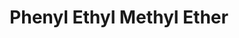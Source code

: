 ---
name: Phenyl Ethyl Methyl Ether
title: Phenyl Ethyl Methyl Ether
details:
  - detail:
      key: "Packaging Type"
      value: "Can, Barrel"
  - detail:
      key: "Brand"
      value: "Natural Aroma"
  - detail:
      key: "Cas Number"
      value: "3550-60-0"
  - detail:
      key: "Packaging Size"
      value: "5, 25, 200 Kg"
  - detail:
      key: "Formula"
      value: "C9H12O"
  - detail:
      key: "Molecular Weight"
      value: "136.2 g/mol"
  - detail:
      key: "Specific Gravity"
      value: "0.948 to 0.960 at 20 deg C"
  - detail:
      key: "Refractive Index"
      value: "1.49 to 1.50 at 25 deg C"
  - detail:
      key: "Purity"
      value: "99%"
  - detail:
      key: "Flash Point"
      value: "> 74 deg C to 75 deg C"
  - detail:
      key: "Physical State"
      value: "Liquid"
showOnHome: false
thumbnail: https://5.imimg.com/data5/SELLER/Default/2021/12/QU/DC/TD/3823480/phenyl-ethyl-methyl-ether-500x500.jpg
productImages:
  - https://ucarecdn.com/8213c725-21d0-4ac0-ad5e-c1975c20032b/
category: aroma chemicals
---
